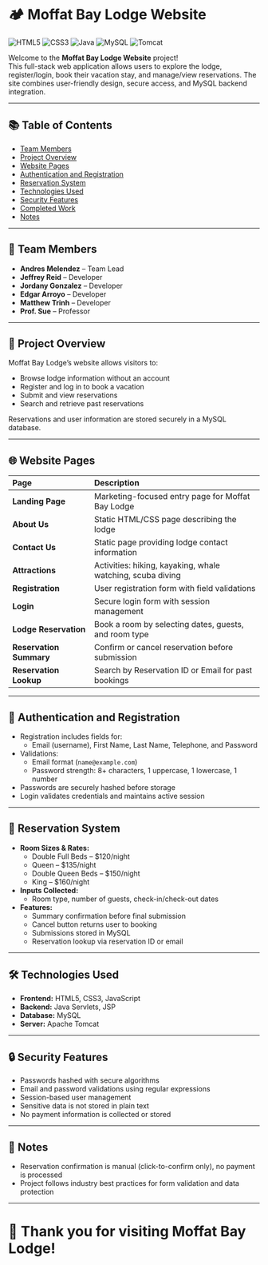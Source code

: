 # 🏕️ Moffat Bay Lodge Website

![HTML5](https://img.shields.io/badge/HTML5-✓-orange) ![CSS3](https://img.shields.io/badge/CSS3-✓-blue) ![Java](https://img.shields.io/badge/Java-✓-red) ![MySQL](https://img.shields.io/badge/MySQL-✓-lightblue) ![Tomcat](https://img.shields.io/badge/Tomcat-✓-yellowgreen)

Welcome to the **Moffat Bay Lodge Website** project!  
This full-stack web application allows users to explore the lodge, register/login, book their vacation stay, and manage/view reservations. The site combines user-friendly design, secure access, and MySQL backend integration.

---

## 📚 Table of Contents
- [Team Members](#-team-members)
- [Project Overview](#-project-overview)
- [Website Pages](#-website-pages)
- [Authentication and Registration](#-authentication-and-registration)
- [Reservation System](#-reservation-system)
- [Technologies Used](#-technologies-used)
- [Security Features](#-security-features)
- [Completed Work](#-completed-work)
- [Notes](#-notes)

---

## 👥 Team Members
- **Andres Melendez** – Team Lead
- **Jeffrey Reid** – Developer
- **Jordany Gonzalez** – Developer
- **Edgar Arroyo** – Developer
- **Matthew Trinh** – Developer
- **Prof. Sue** – Professor

---

## 📝 Project Overview
Moffat Bay Lodge’s website allows visitors to:
- Browse lodge information without an account
- Register and log in to book a vacation
- Submit and view reservations
- Search and retrieve past reservations

Reservations and user information are stored securely in a MySQL database.

---

## 🌐 Website Pages

| Page | Description |
|:---|:---|
| **Landing Page** | Marketing-focused entry page for Moffat Bay Lodge |
| **About Us** | Static HTML/CSS page describing the lodge |
| **Contact Us** | Static page providing lodge contact information |
| **Attractions** | Activities: hiking, kayaking, whale watching, scuba diving |
| **Registration** | User registration form with field validations |
| **Login** | Secure login form with session management |
| **Lodge Reservation** | Book a room by selecting dates, guests, and room type |
| **Reservation Summary** | Confirm or cancel reservation before submission |
| **Reservation Lookup** | Search by Reservation ID or Email for past bookings |

---

## 🔐 Authentication and Registration

- Registration includes fields for:
  - Email (username), First Name, Last Name, Telephone, and Password
- Validations:
  - Email format (`name@example.com`)
  - Password strength: 8+ characters, 1 uppercase, 1 lowercase, 1 number
- Passwords are securely hashed before storage
- Login validates credentials and maintains active session

---

## 🏡 Reservation System

- **Room Sizes & Rates:**
  - Double Full Beds – $120/night
  - Queen – $135/night
  - Double Queen Beds – $150/night
  - King – $160/night
- **Inputs Collected:**
  - Room type, number of guests, check-in/check-out dates
- **Features:**
  - Summary confirmation before final submission
  - Cancel button returns user to booking
  - Submissions stored in MySQL
  - Reservation lookup via reservation ID or email

---

## 🛠️ Technologies Used
- **Frontend:** HTML5, CSS3, JavaScript
- **Backend:** Java Servlets, JSP
- **Database:** MySQL
- **Server:** Apache Tomcat

---

## 🔒 Security Features
- Passwords hashed with secure algorithms
- Email and password validations using regular expressions
- Session-based user management
- Sensitive data is not stored in plain text
- No payment information is collected or stored

---

## 📌 Notes
- Reservation confirmation is manual (click-to-confirm only), no payment is processed
- Project follows industry best practices for form validation and data protection

---

# 🚀 Thank you for visiting Moffat Bay Lodge!
